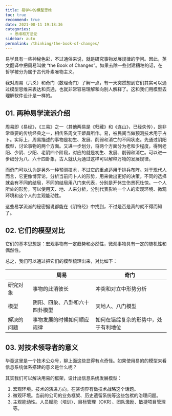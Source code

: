```yaml
---
title: 易学中的模型思维
toc: true
recommend: true
date: 2021-08-11 19:18:36
categories: 
  - 思维和方法论
sidebar: auto
permalink: /thinking/the-book-of-changes/
---
```


易学具有一些神秘色彩，不过通俗来说，就是研究事物发展规律的学问。因此，英文翻译中把周易叫做 “the Book of Changes”。如果去除一些封建糟粕的话，在哲学被分为属于古代朴素唯物主义。

我对周易（六爻）和奇门（数理奇门）了解一点，有一天突然想到它们其实可以通过模型思维来表达和贯通，也就非常容易理解和向别人解释了。这和我们用模型去理解软件设计是一样的。

## 01. 两种易学流派介绍

周易即《易经》，《三易》之一（其他两易是《归藏》和《连山》，已经失传），是非常重要的传统经典之一，相传系周文王姬昌所作。易，被民间当做预测技术用于占卜。实际上，周易描述的事物是初生、发展、削弱和消亡的不同状态。先通过阴阳模型，讨论事物的两个方面。又进一步划分，将两个方面分为老和少程度，得到老阳、少阴、少阳、老阴四个阶段，对应的就是初生、发展、削弱和消亡。可以进一步细分为八、六十四卦象，古人就认为通过这样可以解释万物的发展规律。

而奇门可以认为是另外一种预测技术，不过它的重点适用于排兵布阵。对于现代人而言，它更像博弈论，分析当前问卜人的形势，用来做出更好的决策。不同的选择就会有不同的结局，不同的结局用八门来代表，分别是开休生伤景死杜惊。一个人所处的形势，可以使用天、地、人来分析，分别代表影响一个人的宏观环境、微观环境和这个人的主观能动性。

这些易学流派的秘密据说都能在《阴符经》中找到，不过是否是真的就不得而知了。

## 02. 它们的模型对比

它们的基本思想是：宏观事物有一定趋势和必然性，微观事物具有一定的随机性和偶然性。

总之，我们可以通过把它们的模型梳理出来，对比如下：

|            | 周易                           | 奇门                                 |
| ---------- | ------------------------------ | ------------------------------------ |
| 研究对象   | 事物的此消彼长                 | 冲突和对立中形势分析                 |
| 模型       | 阴阳、四象、八卦和六十四卦模型 | 天地人、八门模型                     |
| 解决的问题 | 事物发展的时候如何顺应规律     | 如何在错综复杂的形势中，处于有利地位 |

## 03. 对技术领导者的意义

毕竟这里是一个技术公众号，聊上面这些显得有点奇怪。如果使用易的的模型来看信息系统体系搭建的意义是什么呢？

其实我们可以解决用易的框架，设计出信息系统发展模型：

1. 宏观环境。技术的演进方向，在咨询界有做技术战略这个话题。
2. 微观环境。当前的公司的业务框架、历史遗留系统等这些包袱的治理问题。
3. 主观能动性。人员赋能（培训）、目标管理（OKR）、团队激励、敏捷项目管理等。

